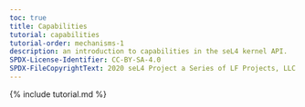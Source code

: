 ```yaml
---
toc: true
title: Capabilities
tutorial: capabilities
tutorial-order: mechanisms-1
description: an introduction to capabilities in the seL4 kernel API.
SPDX-License-Identifier: CC-BY-SA-4.0
SPDX-FileCopyrightText: 2020 seL4 Project a Series of LF Projects, LLC.
---
```

{% include tutorial.md %}
